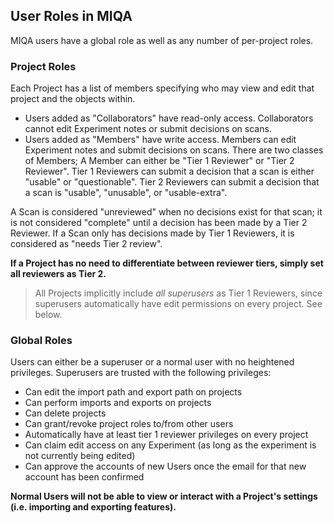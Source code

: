 ## User Roles in MIQA
MIQA users have a global role as well as any number of per-project roles.

### Project Roles
Each Project has a list of members specifying who may view and edit that project and the objects within.

- Users added as "Collaborators" have read-only access. Collaborators cannot edit Experiment notes or submit decisions on scans.
- Users added as "Members" have write access. Members can edit Experiment notes and submit decisions on scans. There are two classes of Members; A Member can either be "Tier 1 Reviewer" or "Tier 2 Reviewer".  Tier 1 Reviewers can submit a decision that a scan is either "usable" or "questionable". Tier 2 Reviewers can submit a decision that a scan is "usable", "unusable", or "usable-extra".

A Scan is considered "unreviewed" when no decisions exist for that scan; it is not considered "complete" until a decision has been made by a Tier 2 Reviewer. If a Scan only has decisions made by Tier 1 Reviewers, it is considered as "needs Tier 2 review".

**If a Project has no need to differentiate between reviewer tiers, simply set all reviewers as Tier 2.**

> All Projects implicitly include _all superusers_ as Tier 1 Reviewers, since superusers automatically have edit permissions on every project. See below.

### Global Roles
Users can either be a superuser or a normal user with no heightened privileges. Superusers are trusted with the following privileges:

- Can edit the import path and export path on projects
- Can perform imports and exports on projects
- Can delete projects
- Can grant/revoke project roles to/from other users
- Automatically have at least tier 1 reviewer privileges on every project
- Can claim edit access on any Experiment (as long as the experiment is not currently being edited)
- Can approve the accounts of new Users once the email for that new account has been confirmed

**Normal Users will not be able to view or interact with a Project's settings (i.e. importing and exporting features).**
